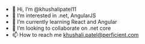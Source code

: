 - 👋 Hi, I’m @khushalipatel11
- 👀 I’m interested in .net, AngularJS
- 🌱 I’m currently learning React and Angular
- 💞️ I’m looking to collaborate on .net core
- 📫 How to reach me khushali.patel@perficient.com

<!---
khushalipatel11/khushalipatel11 is a ✨ special ✨ repository because its `README.md` (this file) appears on your GitHub profile.
You can click the Preview link to take a look at your changes.
--->
